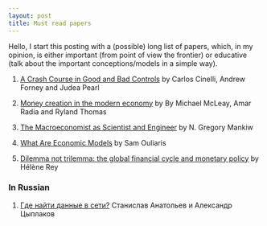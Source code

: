 ```yaml
---
layout: post
title: Must read papers
---
```


Hello, I start this posting with a (possible) long list of papers, which, in my opinion, is either important (from point of view the frontier) or educative (talk about the important conceptions/models in a simple way).

<!-- more -->


1. [A Crash Course in Good and Bad Controls](https://github.com/avtishin/avtishin.github.io/blob/master/assets/papers/r493.pdf) by Carlos Cinelli, Andrew Forney and Judea Pearl
2. [Money creation in the modern economy](https://www.bankofengland.co.uk/quarterly-bulletin/2014/q1/money-creation-in-the-modern-economy) by By Michael McLeay, Amar Radia and Ryland Thomas
3. [The Macroeconomist as Scientist and Engineer](https://www.nber.org/papers/w12349) by N. Gregory Mankiw
4.  [What Are Economic Models](https://www.imf.org/external/pubs/ft/fandd/2011/06/basics.htm) by Sam Ouliaris

5. [Dilemma not trilemma: the global financial cycle and monetary policy](https://www.nber.org/papers/w21162) by Hélène Rey


### In Russian 

1. [Где найти данные в сети?](http://quantile.ru/06/06-AT.pdf) Станислав Анатольев и Александр Цыплаков